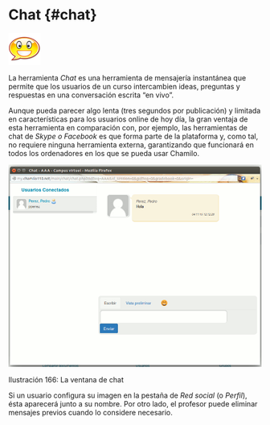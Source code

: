 # Chat {#chat}

<img width="64px" src="../assets/graphics374.svg">

La herramienta _Chat_ es una herramienta de mensajería instantánea que permite que los usuarios de un curso intercambien ideas, preguntas y respuestas en una conversación escrita “en vivo”.

Aunque pueda parecer algo lenta (tres segundos por publicación) y limitada en características para los usuarios online de hoy día, la gran ventaja de esta herramienta en comparación con, por ejemplo, las herramientas de chat de _Skype o Facebook_ es que forma parte de la plataforma y, como tal, no requiere ninguna herramienta externa, garantizando que funcionará en todos los ordenadores en los que se pueda usar Chamilo.

![](../assets/graphics280.png)

Ilustración 166: La ventana de chat

Si un usuario configura su imagen en la pestaña de _Red social_ (o _Perfil_), ésta aparecerá junto a su nombre. Por otro lado, el profesor puede eliminar mensajes previos cuando lo considere necesario.
